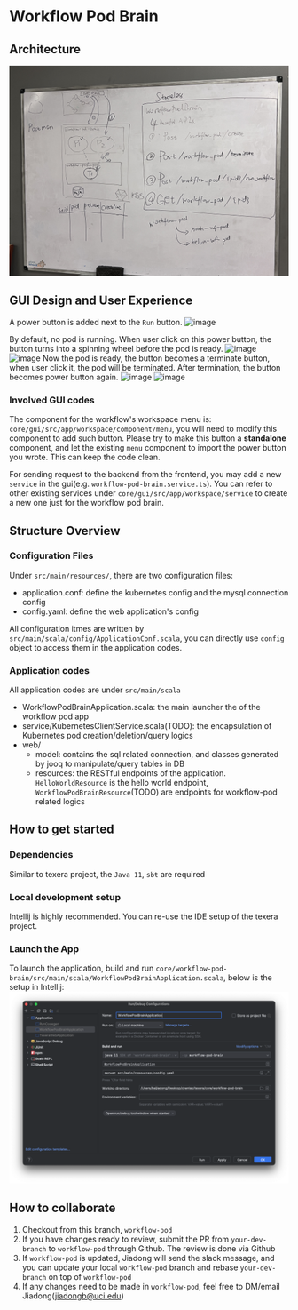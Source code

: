 # Workflow Pod Brain

## Architecture

![](./architecture.JPG)

## GUI Design and User Experience
A power button is added next to the `Run` button.
![image](https://github.com/user-attachments/assets/afce0224-fe3b-4fde-a953-bc3810a86c63)

By default, no pod is running. When user click on this power button, the button turns into a spinning wheel before the pod is ready.
![image](https://github.com/user-attachments/assets/6c5c04fc-12c0-45f8-ba74-7bd05425242f)
![image](https://github.com/user-attachments/assets/c955288c-f0e1-4984-b6b8-2207ec3b9273)
Now the pod is ready, the button becomes a terminate button, when user click it, the pod will be terminated. After termination, the button becomes power button again.
![image](https://github.com/user-attachments/assets/25d0ea02-628b-47ca-9b9e-7ed27de1ae7b)
![image](https://github.com/user-attachments/assets/f230d545-defe-478d-8f1e-238abe22ac6f)

### Involved GUI codes

The component for the workflow's workspace menu is: `core/gui/src/app/workspace/component/menu`, you will need to modify this component to add such button. Please try to make this button a **standalone** component, and let the existing `menu` component to import the power button you wrote. This can keep the code clean.

For sending request to the backend from the frontend, you may add a new `service` in the gui(e.g. `workflow-pod-brain.service.ts`). You can refer to other existing services under `core/gui/src/app/workspace/service` to create a new one just for the workflow pod brain.

## Structure Overview

### Configuration Files
Under `src/main/resources/`, there are two configuration files:
- application.conf: define the kubernetes config and the mysql connection config
- config.yaml: define the web application's config

All configuration itmes are written by `src/main/scala/config/ApplicationConf.scala`, you can directly use `config` object to access them in the application codes.

### Application codes

All application codes are under `src/main/scala`
- WorkflowPodBrainApplication.scala: the main launcher the of the workflow pod app
- service/KubernetesClientService.scala(TODO): the encapsulation of Kubernetes pod creation/deletion/query logics
- web/
  - model: contains the sql related connection, and classes generated by jooq to manipulate/query tables in DB
  - resources: the RESTful endpoints of the application. `HelloWorldResource` is the hello world endpoint, `WorkflowPodBrainResource`(TODO) are endpoints for workflow-pod related logics

## How to get started

### Dependencies
Similar to texera project, the `Java 11`, `sbt` are required

### Local development setup

Intellij is highly recommended. You can re-use the IDE setup of the texera project.

### Launch the App

To launch the application, build and run `core/workflow-pod-brain/src/main/scala/WorkflowPodBrainApplication.scala`, below is the setup in Intellij:
![](./idea-config.png)


## How to collaborate

1. Checkout from this branch, `workflow-pod`
2. If you have changes ready to review, submit the PR from `your-dev-branch` to `workflow-pod` through Github. The review is done via Github
3. If `workflow-pod` is updated, Jiadong will send the slack message, and you can update your local `workflow-pod` branch and rebase `your-dev-branch` on top of `workflow-pod`
4. If any changes need to be made in `workflow-pod`, feel free to DM/email Jiadong(jiadongb@uci.edu)
